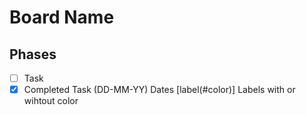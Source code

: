 # Board Name

## Phases

- [ ] Task
- [x] Completed Task
      (DD-MM-YY) Dates
      [label(#color)] Labels with or wihtout color
